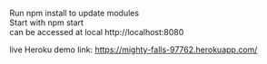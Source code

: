 Run npm install to update modules  
Start with npm start  
can be accessed at local http://localhost:8080  

live Heroku demo link: https://mighty-falls-97762.herokuapp.com/
